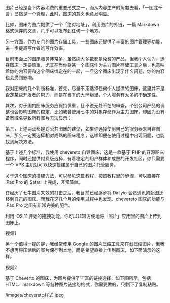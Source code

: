 

图片已经是当下内容消费的重要形式之一，而从内容生产的角度去看，「一图胜千言」已然是一个真理，此时，图床的意义也愈发明显。

比如，图床为图片提供了一个「绝对地址」，利用图片的外链，一篇 Markdown 格式保存的文章，几乎可以发布到任何一个地方。

另一方面，作为专门的图片存储工具，一些图床还提供了丰富的图片管理等功能，进一步提高写作者的写作效率。

目前市面上的图床服务非常多，虽然绝大多数都是免费的产品，但我个人认为，选择图床一定要慎重，尤其在当你将某一个图床作为主力图片存储工具之后，也意味着你的内容要和这个图床绑定在的一起，一旦这个图床出现了什么问题，你的内容也会受到影响。


我对图床的几个判断标准，首先，尽量不用选择任何个人提供的图床，这里并不是否定某些开发者的努力，而是在当下的大环境里，个人服务有太多的不确定性。


其次，对于国内图床服务应保持慎重，且不说无处不在的审查，个别公司产品的调整也会影响图床的稳定，比如我曾使用七牛的对象存储作为主力图床，却因为没有备案域名导致所有图片无法显示；


第三，上述两点都是对公共图床的建议，如果你选择使用自己的服务器来自建图床，那么一定要选择相对成熟的图床程序，这样即便在使用过程中出现问题，也能找到解决方法。

基于上述几个标准，我使用 chevereto 自建图床，这是一款基于 PHP 的开源图床程序，同时还提供付费版选择，有着稳定的用户群体和成熟的开发社区，你只需要一个 VPS 主机就可以快速搭建属于自己的图片托管服务。

关于这个图床的搭建方法，可以参见这篇[教程](https://www.crazymonkmind.com/archives/130.html)，按照教程里的步骤，可以直接在 iPad Pro 的 Safari 上完成，非常简单。

在经历了七牛图片失效的打击之后，我目前已经逐步将 Dailyio 会员通讯的配图迁移到自己的图床。而我在这几个月的使用过程中也发现，chevereto 图床的功能与 iPad Pro 之间有非常完美的配合。

利用 iOS 11 开始的拖拽功能，你可以非常方便地将「照片」应用里的图片上传到图床上。

视频1


另一个值得一提的是，我经常使用 [Google 的图片压缩工具](https://squoosh.app)来在线压缩图片，但我不想再将压缩后的图片保存到本地，而是希望直接上传到图床，如下面演示的这样。

视频2

基于 Cheverto 的图床，为图片提供了丰富的链接选择，如下图所示，包括 HTML、markdown 等各种图片链接的格式，你需要做的，只剩下了复制粘贴。


/images/chevereto样式.jpeg


